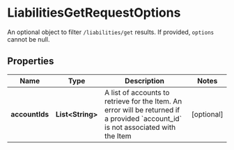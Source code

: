 

# LiabilitiesGetRequestOptions

An optional object to filter `/liabilities/get` results. If provided, `options` cannot be null.

## Properties

| Name | Type | Description | Notes |
|------------ | ------------- | ------------- | -------------|
|**accountIds** | **List&lt;String&gt;** | A list of accounts to retrieve for the Item.  An error will be returned if a provided &#x60;account_id&#x60; is not associated with the Item |  [optional] |



